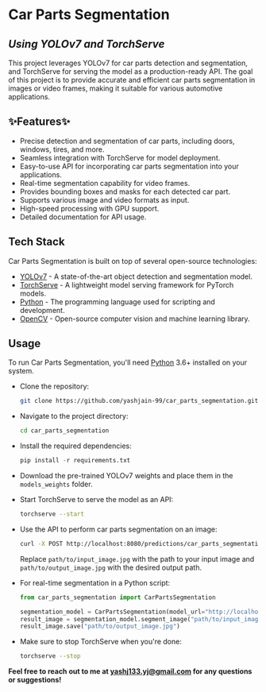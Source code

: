 # Car Parts Segmentation
## _Using YOLOv7 and TorchServe_

This project leverages YOLOv7 for car parts detection and segmentation, and TorchServe for serving the model as a production-ready API. The goal of this project is to provide accurate and efficient car parts segmentation in images or video frames, making it suitable for various automotive applications.

## ✨Features✨

- Precise detection and segmentation of car parts, including doors, windows, tires, and more.
- Seamless integration with TorchServe for model deployment.
- Easy-to-use API for incorporating car parts segmentation into your applications.
- Real-time segmentation capability for video frames.
- Provides bounding boxes and masks for each detected car part.
- Supports various image and video formats as input.
- High-speed processing with GPU support.
- Detailed documentation for API usage.

## Tech Stack

Car Parts Segmentation is built on top of several open-source technologies:

- [YOLOv7] - A state-of-the-art object detection and segmentation model.
- [TorchServe] - A lightweight model serving framework for PyTorch models.
- [Python] - The programming language used for scripting and development.
- [OpenCV] - Open-source computer vision and machine learning library.

## Usage
To run Car Parts Segmentation, you'll need [Python](https://www.python.org/) 3.6+ installed on your system.

- Clone the repository:
    ```sh
    git clone https://github.com/yashjain-99/car_parts_segmentation.git
    ```
- Navigate to the project directory:
    ```sh
    cd car_parts_segmentation
    ```
- Install the required dependencies:
    ```py
    pip install -r requirements.txt
    ```
- Download the pre-trained YOLOv7 weights and place them in the `models_weights` folder.
- Start TorchServe to serve the model as an API:
    ```sh
    torchserve --start
    ```
- Use the API to perform car parts segmentation on an image:
    ```sh
    curl -X POST http://localhost:8080/predictions/car_parts_segmentation -T path/to/input_image.jpg -o path/to/output_image.jpg
    ```
    Replace `path/to/input_image.jpg` with the path to your input image and `path/to/output_image.jpg` with the desired output path.

- For real-time segmentation in a Python script:
    ```py
    from car_parts_segmentation import CarPartsSegmentation

    segmentation_model = CarPartsSegmentation(model_url="http://localhost:8080/predictions/car_parts_segmentation")
    result_image = segmentation_model.segment_image("path/to/input_image.jpg")
    result_image.save("path/to/output_image.jpg")
    ```

- Make sure to stop TorchServe when you're done:
    ```sh
    torchserve --stop
    ```

**Feel free to reach out to me at yashj133.yj@gmail.com for any questions or suggestions!**

[YOLOv7]: <https://github.com/WongKinYiu/yolov7>
[TorchServe]: <https://pytorch.org/serve/>
[Python]: <https://www.python.org/>
[OpenCV]: <https://opencv.org/>
